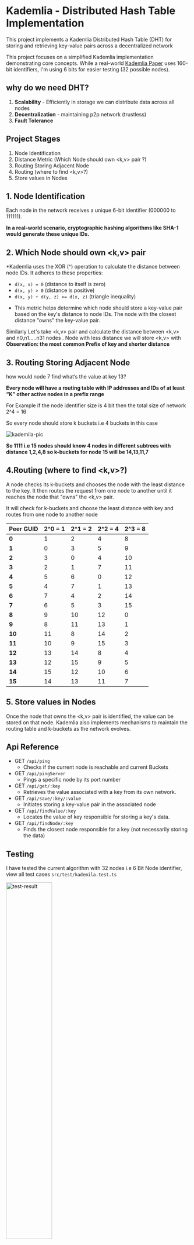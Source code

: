# Kademlia - Distributed Hash Table Implementation

This project implements a Kademlia Distributed Hash Table (DHT) for storing and retrieving key-value pairs across a decentralized network

This project focuses on a simplified Kademlia implementation demonstrating core concepts. While a real-world [Kademlia Paper](https://pdos.csail.mit.edu/~petar/papers/maymounkov-kademlia-lncs.pdf) uses 160-bit identifiers, I'm using 6 bits for easier testing (32 possible nodes).

## why do we need DHT?

1. **Scalability** - Efficiently in storage we can distribute data across all nodes
2. **Decentralization** - maintaining p2p network (trustless)
3. **Fault Tolerance**

## Project Stages

1. Node Identification
2. Distance Metric (Which Node should own <k,v> pair ?)
3. Routing Storing Adjacent Node
4. Routing (where to find <k,v>?)
5. Store values in Nodes

## 1. Node Identification

Each node in the network receives a unique 6-bit identifier (000000 to 111111).

**In a real-world scenario, cryptographic hashing algorithms like SHA-1 would generate these unique IDs.**

## **2. Which Node should own <k,v> pair**

\*Kademlia uses the XOR (^) operation to calculate the distance between node IDs. It adheres to these properties:

- `d(x, x) = 0` (distance to itself is zero)
- `d(x, y) > 0` (distance is positive)
- `d(x, y) + d(y, z) >= d(x, z)` (triangle inequality)

* This metric helps determine which node should store a key-value pair based on the key's distance to node IDs. The node with the closest distance "owns" the key-value pair.

Similarly Let's take <k,v> pair and calculate the distance between <k,v> and n0,n1.....n31 nodes . Node with less distance we will store <k,v> with <Node>
**Observation: the most common Prefix of key and shorter distance**

## **3. Routing Storing Adjacent Node**

how would node 7 find what’s the value at key 13?

**Every node will have a routing table with IP addresses and IDs of at least “K” other active nodes in a prefix range**

For Example if the node identifier size is 4 bit then the total size of network 2^4 = 16

So every node should store k buckets i.e 4 buckets in this case

![kademila-pic](https://i0.wp.com/softwareengineeringdaily.com/wp-content/uploads/2018/07/Kademlia2.jpg?resize=730%2C389&ssl=1)

**So 1111 i.e 15 nodes should know 4 nodes in different subtrees with distance 1,2,4,8 so k-buckets for node 15 will be 14,13,11,7**

## **4.Routing (where to find <k,v>?)**

A node checks its k-buckets and chooses the node with the least distance to the key. It then routes the request from one node to another until it reaches the node that "owns" the <k,v> pair.

It will check for k-buckets and choose the least distance with key and routes from one node to another node

| **Peer GUID** | **2^0 = 1** | **2^1 = 2** | **2^2 = 4** | **2^3 = 8** |
| ------------- | ----------- | ----------- | ----------- | ----------- |
| **0**         | 1           | 2           | 4           | 8           |
| **1**         | 0           | 3           | 5           | 9           |
| **2**         | 3           | 0           | 4           | 10          |
| **3**         | 2           | 1           | 7           | 11          |
| **4**         | 5           | 6           | 0           | 12          |
| **5**         | 4           | 7           | 1           | 13          |
| **6**         | 7           | 4           | 2           | 14          |
| **7**         | 6           | 5           | 3           | 15          |
| **8**         | 9           | 10          | 12          | 0           |
| **9**         | 8           | 11          | 13          | 1           |
| **10**        | 11          | 8           | 14          | 2           |
| **11**        | 10          | 9           | 15          | 3           |
| **12**        | 13          | 14          | 8           | 4           |
| **13**        | 12          | 15          | 9           | 5           |
| **14**        | 15          | 12          | 10          | 6           |
| **15**        | 14          | 13          | 11          | 7           |

## 5. Store values in Nodes

Once the node that owns the <k,v> pair is identified, the value can be stored on that node. Kademlia also implements mechanisms to maintain the routing table and k-buckets as the network evolves.

## Api Reference

- GET `/api/ping`
  - Checks if the current node is reachable and current Buckets
- GET `/api/pingServer`
  - Pings a specific node by its port number
- GET `/api/get/:key`
  - Retrieves the value associated with a key from its own network.
- GET `/api/save/:key/:value`
  - Initiates storing a key-value pair in the associated node
- GET `/api/findValue/:key`
  - Locates the value of key responsible for storing a key's data.
- GET `/api/findNode/:key`
  - Finds the closest node responsible for a key (not necessarily storing the data)

## Testing

I have tested the current algorithm with 32 nodes i.e 6 Bit Node identifier, view all test cases `src/test/kademila.test.ts`

<img alt="test-result" src="https://github.com/0xVikasRushi/kademila/assets/88543171/4470d365-133f-4a34-a50d-12796b6385b2" height="50%" width="50%">
